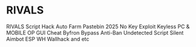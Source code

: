 # RIVALS
RIVALS Script Hack Auto Farm Pastebin 2025 No Key Exploit Keyless PC &amp; MOBILE OP GUI Cheat Byfron Bypass Anti-Ban Undetected Script Silent Aimbot ESP WH Wallhack and etc

